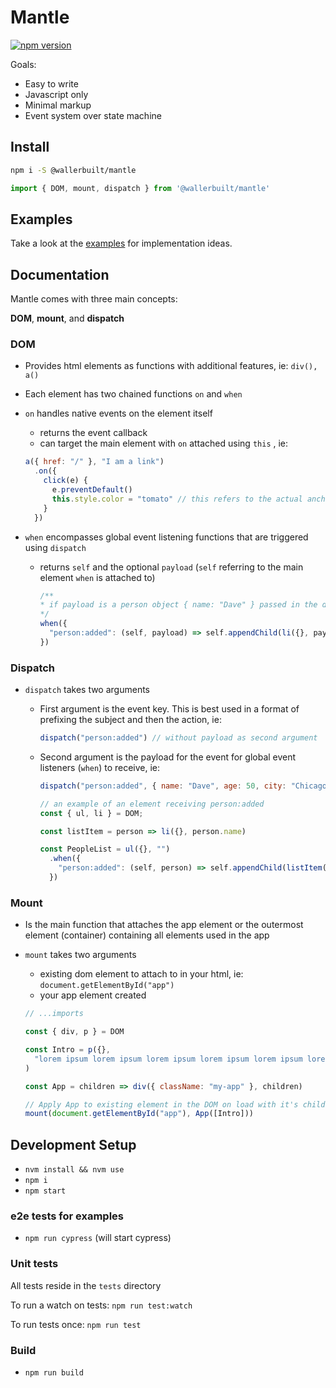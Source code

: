 # Mantle

[![npm version](https://badge.fury.io/js/%40wallerbuilt%2Fmantle.svg)](https://badge.fury.io/js/%40wallerbuilt%2Fmantle)

Goals:

- Easy to write
- Javascript only
- Minimal markup
- Event system over state machine

## Install
```bash
npm i -S @wallerbuilt/mantle
```

```javascript
import { DOM, mount, dispatch } from '@wallerbuilt/mantle'
```

## Examples

Take a look at the [examples](https://github.com/mdxprograms/mantle/tree/master/examples) for implementation ideas.

## Documentation

Mantle comes with three main concepts:

**DOM**, **mount**, and **dispatch**

### DOM

- Provides html elements as functions with additional features, ie: `div(), a()`
- Each element has two chained functions `on` and `when`
- `on` handles native events on the element itself
    - returns the event callback
    - can target the main element with `on` attached using `this` , ie:

    ```jsx
    a({ href: "/" }, "I am a link")
      .on({
        click(e) {
          e.preventDefault()
          this.style.color = "tomato" // this refers to the actual anchor element
        }
      })
    ```

- `when` encompasses global event listening functions that are triggered using `dispatch`
    - returns `self` and the optional `payload` (`self` referring to the main element `when` is attached to)

        ```jsx
        /**
        * if payload is a person object { name: "Dave" } passed in the dispatch payload
        */
        when({
          "person:added": (self, payload) => self.appendChild(li({}, payload.name))
        })
        ```

### Dispatch

- `dispatch` takes two arguments
    - First argument is the event key. This is best used in a format of prefixing the subject and then the action, ie:

        ```jsx
        dispatch("person:added") // without payload as second argument
        ```

    - Second argument is the payload for the event for global event listeners (`when`) to receive, ie:

        ```jsx
        dispatch("person:added", { name: "Dave", age: 50, city: "Chicago" })

        // an example of an element receiving person:added
        const { ul, li } = DOM;

        const listItem = person => li({}, person.name)

        const PeopleList = ul({}, "")
          .when({
            "person:added": (self, person) => self.appendChild(listItem(person))
          })
        ```

### Mount

- Is the main function that attaches the app element or the outermost element (container) containing all elements used in the app
- `mount` takes two arguments
    - existing dom element to attach to in your html, ie: `document.getElementById("app")`
    - your app element created

    ```jsx
    // ...imports

    const { div, p } = DOM

    const Intro = p({},
      "lorem ipsum lorem ipsum lorem ipsum lorem ipsum lorem ipsum lorem ipsum"
    )

    const App = children => div({ className: "my-app" }, children)

    // Apply App to existing element in the DOM on load with it's children
    mount(document.getElementById("app"), App([Intro]))
    ```

## Development Setup
- `nvm install && nvm use`
- `npm i`
- `npm start`

### e2e tests for examples
- `npm run cypress` (will start cypress)

### Unit tests

All tests reside in the `tests` directory

To run a watch on tests:
`npm run test:watch`

To run tests once:
`npm run test`

### Build
- `npm run build`
